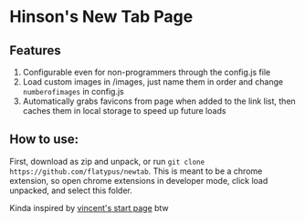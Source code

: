 # Hinson's New Tab Page

## Features
<ol>
  <li>Configurable even for non-programmers through the config.js file</li>
  <li>Load custom images in /images, just name them in order and change <code>numberofimages</code> in config.js</li>
  <li>Automatically grabs favicons from page when added to the link list, then caches them in local storage to speed up future loads</li>
</ol>

## How to use:
First, download as zip and unpack, or run `git clone https://github.com/flatypus/newtab`. 
This is meant to be a chrome extension, so open chrome extensions in developer mode, click load unpacked, and select this folder.

Kinda inspired by [vincent's start page](https://github.com/vincor-qc/new-startpage) btw<br>
